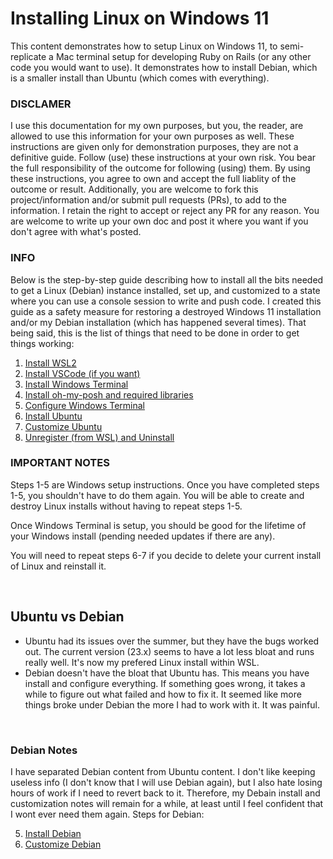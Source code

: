 # Installing Linux on Windows 11

This content demonstrates how to setup Linux on Windows 11, to semi-replicate a Mac terminal setup for developing Ruby on Rails (or any other code you would want to use). It demonstrates how to install Debian, which is a smaller install than Ubuntu (which comes with everything).

### DISCLAMER

I use this documentation for my own purposes, but you, the reader, are allowed to use this information for your own purposes as well. These instructions are given only for demonstration purposes, they are not a definitive guide. Follow (use) these instructions at your own risk. You bear the full responsibility of the outcome for following (using) them. By using these instructions, you agree to own and accept the full liablity of the outcome or result. Additionally, you are welcome to fork this project/information and/or submit pull requests (PRs), to add to the information. I retain the right to accept or reject any PR for any reason. You are welcome to write up your own doc and post it where you want if you don't agree with what's posted.

### INFO
Below is the step-by-step guide describing how to install all the bits needed to get a Linux (Debian) instance installed, set up, and customized to a state where you can use a console session to write and push code. I created this guide as a safety measure for restoring a destroyed Windows 11 installation and/or my Debian installation (which has happened several times). That being said, this is the list of things that need to be done in order to get things working:

1. [Install WSL2](install-wsl2.md)
2. [Install VSCode (if you want)](install-vscode.md)
3. [Install Windows Terminal](install-windows-terminal.md)
4. [Install oh-my-posh and required libraries](install-oh-my-posh-and-required-libraries.md)
5. [Configure Windows Terminal](configure-windows-terminal.md)
6. [Install Ubuntu](install-ubuntu.md)
7. [Customize Ubuntu](customize-ubuntu.md)
8. [Unregister (from WSL) and Uninstall](unregister-and-uninstall.md)

### IMPORTANT NOTES

Steps 1-5 are Windows setup instructions. Once you have completed steps 1-5, you shouldn't have to do them again. You will be able to create and destroy Linux  installs without having to repeat steps 1-5.

Once Windows Terminal is setup, you should be good for the lifetime of your Windows install (pending needed updates if there are any).

You will need to repeat steps 6-7 if you decide to delete your current install of Linux and reinstall it.

<br/>

## Ubuntu vs Debian

* Ubuntu had its issues over the summer, but they have the bugs worked out. The current version (23.x) seems to have a lot less bloat and runs really well. It's now my prefered Linux install within WSL.
* Debian doesn't have the bloat that Ubuntu has. This means you have install and configure everything. If something goes wrong, it takes a while to figure out what failed and how to fix it. It seemed like more things broke under Debian the more I had to work with it. It was painful.

 <br/>

 ### Debian Notes

 I have separated Debian content from Ubuntu content. I don't like keeping useless info (I don't know that I will use Debian again), but I also hate losing hours of work if I need to revert back to it. Therefore, my Debain install and customization notes will remain for a while, at least until I feel confident that I wont ever need them again. Steps for Debian:

5. [Install Debian](install-debian.md)
6. [Customize Debian](customize-debian.md)
